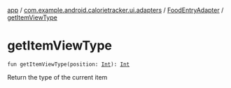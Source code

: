 [app](../../index.md) / [com.example.android.calorietracker.ui.adapters](../index.md) / [FoodEntryAdapter](index.md) / [getItemViewType](./get-item-view-type.md)

# getItemViewType

`fun getItemViewType(position: `[`Int`](https://kotlinlang.org/api/latest/jvm/stdlib/kotlin/-int/index.html)`): `[`Int`](https://kotlinlang.org/api/latest/jvm/stdlib/kotlin/-int/index.html)

Return the type of the current item

